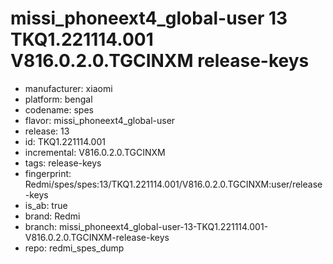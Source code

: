 # missi_phoneext4_global-user 13 TKQ1.221114.001 V816.0.2.0.TGCINXM release-keys
- manufacturer: xiaomi
- platform: bengal
- codename: spes
- flavor: missi_phoneext4_global-user
- release: 13
- id: TKQ1.221114.001
- incremental: V816.0.2.0.TGCINXM
- tags: release-keys
- fingerprint: Redmi/spes/spes:13/TKQ1.221114.001/V816.0.2.0.TGCINXM:user/release-keys
- is_ab: true
- brand: Redmi
- branch: missi_phoneext4_global-user-13-TKQ1.221114.001-V816.0.2.0.TGCINXM-release-keys
- repo: redmi_spes_dump
